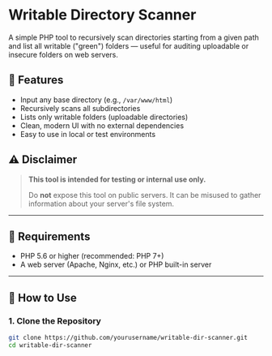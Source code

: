 # Writable Directory Scanner

A simple PHP tool to recursively scan directories starting from a given path and list all writable ("green") folders — useful for auditing uploadable or insecure folders on web servers.

## 📌 Features

- Input any base directory (e.g., `/var/www/html`)
- Recursively scans all subdirectories
- Lists only writable folders (uploadable directories)
- Clean, modern UI with no external dependencies
- Easy to use in local or test environments

## ⚠️ Disclaimer

> **This tool is intended for testing or internal use only.**
>
> Do **not** expose this tool on public servers. It can be misused to gather information about your server's file system.

---

## 🔧 Requirements

- PHP 5.6 or higher (recommended: PHP 7+)
- A web server (Apache, Nginx, etc.) or PHP built-in server

---

## 🚀 How to Use

### 1. Clone the Repository

```bash
git clone https://github.com/yourusername/writable-dir-scanner.git
cd writable-dir-scanner
